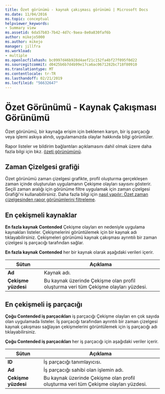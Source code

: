 ```yaml
---
title: Özet görünümü - kaynak çakışması görünümü | Microsoft Docs
ms.date: 11/04/2016
ms.topic: conceptual
helpviewer_keywords:
- Summary view
ms.assetid: 6da57b83-7b42-4d7c-9aea-8e0a830faf6b
author: mikejo5000
ms.author: mikejo
manager: jillfra
ms.workload:
- multiple
ms.openlocfilehash: bc0997d46b928d4aef21c152fa4bf27f095f0d22
ms.sourcegitcommit: d0425b6b7d4b99e17ca6ac0671282bc718f80910
ms.translationtype: MT
ms.contentlocale: tr-TR
ms.lasthandoff: 02/21/2019
ms.locfileid: "56632647"
---
```

# <a name="summary-view---resource-contention-view"></a>Özet Görünümü - Kaynak Çakışması Görünümü
Özet görünümü, bir kaynağa erişim için beklenen karşın, bir iş parçacığı veya işlemi askıya alındı, uygulamanızda olaylar hakkında bilgi görüntüler.

 Rapor listeler ve bildirim bağlantıları açıklamasını dahil olmak üzere daha fazla bilgi için bkz. [özeti görünümünü](../profiling/summary-view.md).

## <a name="timeline-graph"></a>Zaman Çizelgesi grafiği
 Özet görünümü zaman çizelgesi grafikte, profil oluşturma gerçekleşen zaman içinde oluşturulan uygulamanın Çekişme olayları sayısını gösterir. Seçili zaman aralığı için görünüme filtre uygulamak için zaman çizelgesi Grafiği'ni kullanabilirsiniz. Daha fazla bilgi için [nasıl yapılır: Özet zaman çizelgesinden rapor görünümlerini filtreleme](../profiling/how-to-filter-report-views-from-the-summary-timeline.md).

## <a name="most-contended-resources"></a>En çekişmeli kaynaklar
 **En fazla kaynak Contended** Çekişme olayları en nedeniyle uygulama kaynakları listeler. Çekişmelerini görüntülemek için bir kaynak adı tıklayabilirsiniz. Çekişmeleri görünümü kaynak çakışması ayrıntılı bir zaman çizelgesi iş parçacığı tarafından sağlar.

 **En fazla kaynak Contended** her bir kaynak olarak aşağıdaki verileri içerir.

|Sütun|Açıklama|
|------------|-----------------|
|**Ad**|Kaynak adı.|
|**Çekişme yüzdesi**|Bu kaynak üzerinde Çekişme olan profil oluşturma veri tüm Çekişme olayları yüzdesi.|

## <a name="most-contended-thread"></a>En çekişmeli iş parçacığı
 **Çoğu Contended iş parçacıkları** iş parçacığı Çekişme olayları en çok sayıda olan uygulamada listeler. İş parçacığı tarafından ayrıntılı bir zaman çizelgesi kaynak çakışması sağlayan çekişmelerini görüntülemek için iş parçacığı adı tıklayabilirsiniz.

 **Çoğu Contended iş parçacıkları** her iş parçacığı için aşağıdaki veriler içerir.

|Sütun|Açıklama|
|------------|-----------------|
|**ID**|İş parçacığı tanımlayıcısı.|
|**Ad**|İş parçacığı sahibi olan işlemin adı.|
|**Çekişme yüzdesi**|Bu kaynak üzerinde Çekişme olan profil oluşturma veri tüm Çekişme olayları yüzdesi.|